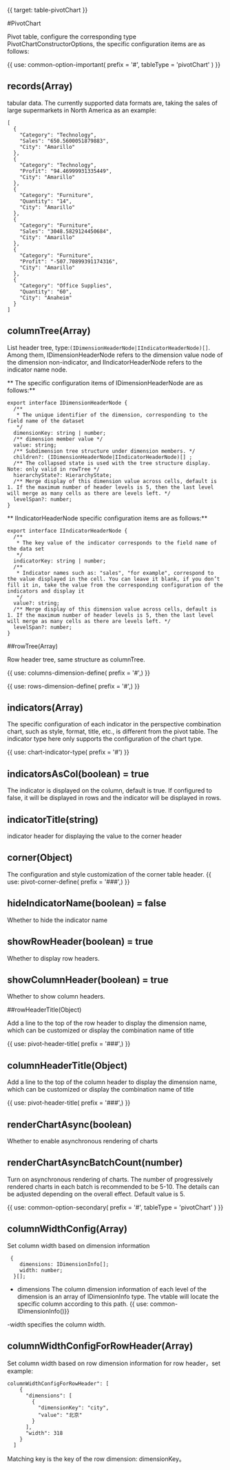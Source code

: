 {{ target: table-pivotChart }}

#PivotChart

Pivot table, configure the corresponding type PivotChartConstructorOptions, the specific configuration items are as follows:

{{ use: common-option-important(
    prefix = '#',
    tableType = 'pivotChart'
) }}

## records(Array)

tabular data.
The currently supported data formats are, taking the sales of large supermarkets in North America as an example:

```
[
  {
    "Category": "Technology",
    "Sales": "650.5600051879883",
    "City": "Amarillo"
  },
  {
    "Category": "Technology",
    "Profit": "94.46999931335449",
    "City": "Amarillo"
  },
  {
    "Category": "Furniture",
    "Quantity": "14",
    "City": "Amarillo"
  },
  {
    "Category": "Furniture",
    "Sales": "3048.5829124450684",
    "City": "Amarillo"
  },
  {
    "Category": "Furniture",
    "Profit": "-507.70899391174316",
    "City": "Amarillo"
  },
  {
    "Category": "Office Supplies",
    "Quantity": "60",
    "City": "Anaheim"
  }
]
```

## columnTree(Array)

List header tree, type:`(IDimensionHeaderNode|IIndicatorHeaderNode)[]`. Among them, IDimensionHeaderNode refers to the dimension value node of the dimension non-indicator, and IIndicatorHeaderNode refers to the indicator name node.

** The specific configuration items of IDimensionHeaderNode are as follows:**

```
export interface IDimensionHeaderNode {
  /**
   * The unique identifier of the dimension, corresponding to the field name of the dataset
   */
  dimensionKey: string | number;
  /** dimension member value */
  value: string;
  /** Subdimension tree structure under dimension members. */
  children?: (IDimensionHeaderNode|IIndicatorHeaderNode)[] ;
  /** The collapsed state is used with the tree structure display. Note: only valid in rowTree */
  hierarchyState?: HierarchyState;
  /** Merge display of this dimension value across cells, default is 1. If the maximum number of header levels is 5, then the last level will merge as many cells as there are levels left. */
  levelSpan?: number;
}
```

** IIndicatorHeaderNode specific configuration items are as follows:**

```
export interface IIndicatorHeaderNode {
  /**
   * The key value of the indicator corresponds to the field name of the data set
   */
  indicatorKey: string | number;
  /**
   * Indicator names such as: "sales", "for example", correspond to the value displayed in the cell. You can leave it blank, if you don’t fill it in, take the value from the corresponding configuration of the indicators and display it
   */
  value?: string;
  /** Merge display of this dimension value across cells, default is 1. If the maximum number of header levels is 5, then the last level will merge as many cells as there are levels left. */
  levelSpan?: number;
}
```

##rowTree(Array)

Row header tree, same structure as columnTree.

{{ use: columns-dimension-define( prefix = '#',) }}

{{ use: rows-dimension-define( prefix = '#',) }}

## indicators(Array)

The specific configuration of each indicator in the perspective combination chart, such as style, format, title, etc., is different from the pivot table. The indicator type here only supports the configuration of the chart type.

{{ use: chart-indicator-type(
    prefix = '#') }}

## indicatorsAsCol(boolean) = true

The indicator is displayed on the column, default is true. If configured to false, it will be displayed in rows and the indicator will be displayed in rows.

## indicatorTitle(string)

indicator header for displaying the value to the corner header

## corner(Object)

The configuration and style customization of the corner table header.
{{ use: pivot-corner-define( prefix = '###',) }}

## hideIndicatorName(boolean) = false

Whether to hide the indicator name

## showRowHeader(boolean) = true

Whether to display row headers.

## showColumnHeader(boolean) = true

Whether to show column headers.

##rowHeaderTitle(Object)

Add a line to the top of the row header to display the dimension name, which can be customized or display the combination name of title

{{ use: pivot-header-title( prefix = '###',) }}

## columnHeaderTitle(Object)

Add a line to the top of the column header to display the dimension name, which can be customized or display the combination name of title

{{ use: pivot-header-title( prefix = '###',) }}

## renderChartAsync(boolean)

Whether to enable asynchronous rendering of charts

## renderChartAsyncBatchCount(number)

Turn on asynchronous rendering of charts. The number of progressively rendered charts in each batch is recommended to be 5-10. The details can be adjusted depending on the overall effect. Default value is 5.

{{ use: common-option-secondary(
      prefix = '#',
      tableType = 'pivotChart'
  ) }}

## columnWidthConfig(Array)

Set column width based on dimension information

```
 {
    dimensions: IDimensionInfo[];
    width: number;
  }[];
```

- dimensions The column dimension information of each level of the dimension is an array of IDimensionInfo type. The vtable will locate the specific column according to this path.
  {{ use: common-IDimensionInfo()}}

-width specifies the column width.

## columnWidthConfigForRowHeader(Array)

Set column width based on row dimension information for row header，set example:

```
columnWidthConfigForRowHeader": [
    {
      "dimensions": [
        {
          "dimensionKey": "city",
          "value": "北京"
        }
      ],
      "width": 318
    }
  ]
```
Matching key is the key of the row dimension: dimensionKey。
